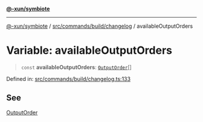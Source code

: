 [**@-xun/symbiote**](../../../../../README.md)

***

[@-xun/symbiote](../../../../../README.md) / [src/commands/build/changelog](../README.md) / availableOutputOrders

# Variable: availableOutputOrders

> `const` **availableOutputOrders**: [`OutputOrder`](../enumerations/OutputOrder.md)[]

Defined in: [src/commands/build/changelog.ts:133](https://github.com/Xunnamius/symbiote/blob/da0014a3d8fa3571177d2af968ce57f9fecbb1ee/src/commands/build/changelog.ts#L133)

## See

[OutputOrder](../enumerations/OutputOrder.md)
